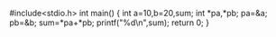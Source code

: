 #include<stdio.h>
int main()
{
int a=10,b=20,sum;
int *pa,*pb;
pa=&a;
pb=&b;
sum=*pa+*pb;
printf("%d\n",sum);
return 0;
}
